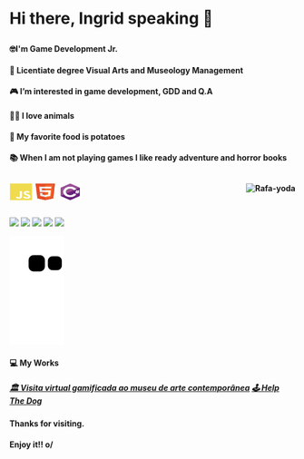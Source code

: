 <h1> Hi there, Ingrid speaking 👋
  
  
  
   <p><h4>🤓I'm Game Development Jr.</p>
   <p><h4> 🎨 Licentiate degree Visual Arts and Museology Management </p>
   <p><h4> 🎮 I’m interested in game development, GDD and Q.A</p>
  <p><h4> 🐶🐮 I love animals </p>
  <p><h4> 🍟 My favorite food is potatoes</p>
  <p><h4> 📚 When I am not playing games I like ready adventure and horror books </p>

  <p> </p>
  <p> </p>
  

<div style="display: inline_block"><br>
  <img align="center" alt="Rafa-Js" height="30" width="40" src="https://raw.githubusercontent.com/devicons/devicon/master/icons/javascript/javascript-plain.svg">
    <img align="center" alt="Rafa-HTML" height="30" width="40" src="https://raw.githubusercontent.com/devicons/devicon/master/icons/html5/html5-original.svg">
  <img align="center" alt="Rafa-Csharp" height="30" width="40" src="https://raw.githubusercontent.com/devicons/devicon/master/icons/csharp/csharp-original.svg">
  <img align="right" alt="Rafa-yoda" src="https://cdn.discordapp.com/attachments/795358919417397249/825430589581688872/hi.gif">
</div>
  
  ##
 
<div> 
 
  
 <a href="https://discord.gg/Inse#1916" target="_blank"><img src="https://img.shields.io/badge/Discord-7289DA?style=for-the-badge&logo=discord&logoColor=white" target="_blank"></a> 
  <a href = "mailto:inseostan@gmail.com"><img src="https://img.shields.io/badge/Gmail-D14836?style=for-the-badge&logo=gmail&logoColor=white"></a>
  <a href="https://www.linkedin.com/in/ingrid-ostan/" target="_blank"><img src="https://img.shields.io/badge/-LinkedIn-%230077B5?style=for-the-badge&logo=linkedin&logoColor=white" target="_blank"></a> 
  <a href = "https://inseotn.itch.io/help-the-dog"><img src="https://img.shields.io/badge/Itch.io-FA5C5C?style=for-the-badge&logo=itch.io&logoColor=white"></a>
  <a href = "https://www.behance.net/IngridOtn"><img src="https://aleen42.github.io/badges/src/behance.svg"></a>
 
  ![Snake animation](https://github.com/rafaballerini/rafaballerini/blob/output/github-contribution-grid-snake.svg)
 
</div>
  
  
  


  <p><h4>💻 My Works <p><h4>
<h5 >
    <a href="https://visitavirtualiff.com/">🏛️ Visita virtual gamificada ao museu de arte contemporânea</a>
  <a href="https://inseotn.itch.io/help-the-dog">🕹️ Help The Dog  </a>
  </h5>
 
<p><h4> Thanks for visiting.</p>

<p><h4>Enjoy it!! o/</p>
